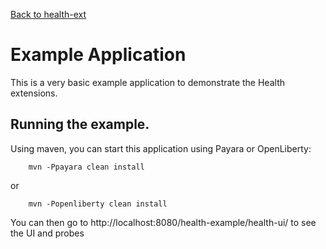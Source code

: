 [Back to health-ext](https://github.com/microprofile-extensions/health-ext/blob/main/README.md)

# Example Application

This is a very basic example application to demonstrate the Health extensions.

## Running the example.

Using maven, you can start this application using Payara or OpenLiberty:

```
    mvn -Ppayara clean install
```
or
```
    mvn -Popenliberty clean install
```

You can then go to http://localhost:8080/health-example/health-ui/ to see the UI and probes
